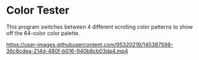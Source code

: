 # Color Tester

This program switches between 4 different scrolling color patterns to show off the 64-color color palette.



https://user-images.githubusercontent.com/95320219/145387598-36c8cdea-214d-480f-b016-940b8cb03da4.mp4

